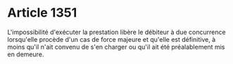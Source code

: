 # Article 1351

L'impossibilité d'exécuter la prestation libère le débiteur à due concurrence lorsqu'elle procède d'un cas de force majeure et qu'elle est définitive, à moins qu'il n'ait convenu de s'en charger ou qu'il ait été préalablement mis en demeure.